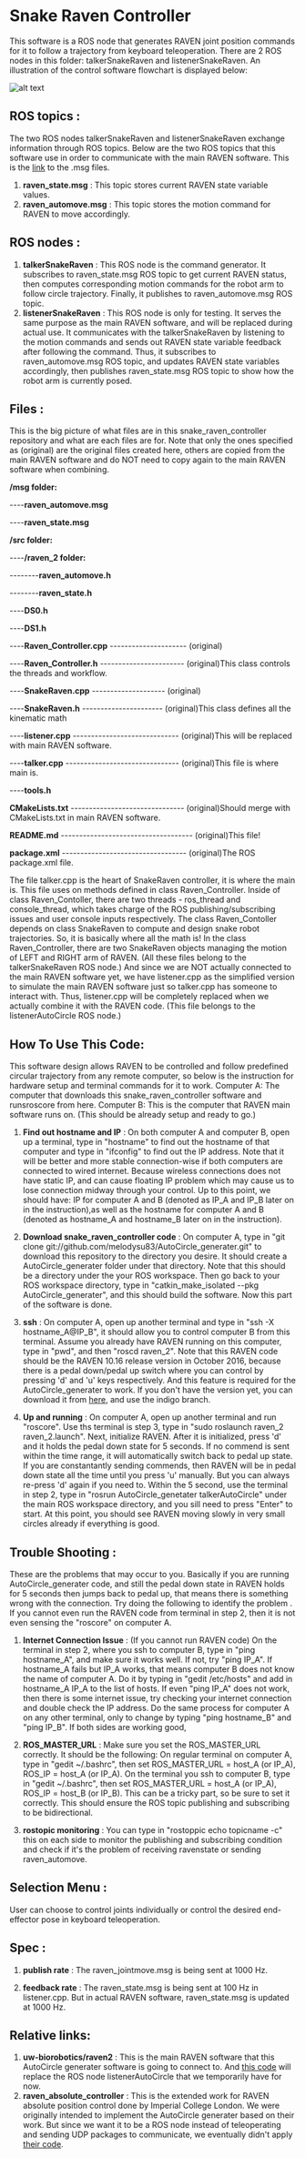 # Snake Raven Controller

This software is a ROS node that generates RAVEN joint position commands for it to follow a trajectory from keyboard teleoperation. There are 2 ROS nodes in this folder: talkerSnakeRaven and listenerSnakeRaven. An illustration of the control software flowchart is displayed below:

![alt text](https://github.com/Andrew-Raz-ACRV/snake_raven_controller/blob/master/ControlDiagram.PNG)

## ROS topics :
The two ROS nodes talkerSnakeRaven and listenerSnakeRaven exchange information through ROS topics. Below are the two ROS topics that this software use in order to communicate with the main RAVEN software. This is the [link](https://github.com/melodysu83/AutoCircle_generater/tree/master/msg) to the .msg files.

1. **raven_state.msg** : This topic stores current RAVEN state variable values. 
2. **raven_automove.msg** : This topic stores the motion command for RAVEN to move accordingly.


## ROS nodes :
1. **talkerSnakeRaven** : This ROS node is the command generator. It subscribes to raven_state.msg ROS topic to get current RAVEN status, then computes corresponding motion commands for the robot arm to follow circle trajectory. Finally, it publishes to raven_automove.msg ROS topic.
2. **listenerSnakeRaven** : This ROS node is only for testing. It serves the same purpose as the main RAVEN software, and will be replaced during actual use. It communicates with the talkerSnakeRaven by listening to the motion commands and sends out RAVEN state variable feedback after following the command. Thus, it subscribes to raven_automove.msg ROS topic, and updates RAVEN state variables accordingly, then publishes raven_state.msg ROS topic to show how the robot arm is currently posed.


## Files : 
This is the big picture of what files are in this snake_raven_controller repository and what are each files are for. Note that only the ones specified as (original) are the original files created here, others are copied from the main RAVEN software and do NOT need to copy again to the main RAVEN software when combining. 

**/msg folder:**

----**raven_automove.msg**

----**raven_state.msg**
    
**/src folder:**

----**/raven_2 folder:**

--------**raven_automove.h**

--------**raven_state.h**

----**DS0.h**

----**DS1.h**

----**Raven_Controller.cpp** --------------------- (original)

----**Raven_Controller.h** ----------------------- (original)This class controls the threads and workflow.

----**SnakeRaven.cpp** -------------------- (original)

----**SnakeRaven.h** ---------------------- (original)This class defines all the kinematic math

----**listener.cpp** ----------------------------- (original)This will be replaced with main RAVEN software.

----**talker.cpp** ------------------------------- (original)This file is where main is.

----**tools.h**

**CMakeLists.txt** ------------------------------- (original)Should merge with CMakeLists.txt in main RAVEN software.

**README.md** ------------------------------------ (original)This file!

**package.xml** ---------------------------------- (original)The ROS package.xml file.

The file talker.cpp is the heart of SnakeRaven controller, it is where the main is. This file uses on methods defined in class Raven_Controller. Inside of class Raven_Contoller, there are two threads - ros_thread and console_thread, which takes charge of the ROS publishing/subscribing issues and user console inputs respectively. The class Raven_Contoller depends on class SnakeRaven to compute and design snake robot trajectories. So, it is basically where all the math is! In the class Raven_Controller, there are two SnakeRaven objects managing the motion of LEFT and RIGHT arm of RAVEN. (All these files belong to the talkerSnakeRaven ROS node.)
And since we are NOT actually connected to the main RAVEN software yet, we have listener.cpp as the simplified version to simulate the main RAVEN software just so talker.cpp has someone to interact with. Thus, listener.cpp will be completely replaced when we actually combine it with the RAVEN code. (This file belongs to the listenerAutoCircle ROS node.)


## How To Use This Code: 
This software design allows RAVEN to be controlled and follow predefined circular trajectory from any remote computer, so below is the instruction for hardware setup and terminal commands for it to work.
Computer A: The computer that downloads this snake_raven_controller software and runsroscore from here.
Computer B: This is the computer that RAVEN main software runs on. (This should be already setup and ready to go.)

1. **Find out hostname and IP** : On both computer A and computer B, open up a terminal, type in "hostname" to find out the hostname of that computer and type in "ifconfig" to find out the IP address. Note that it will be better and more stable connection-wise if both computers are connected to wired internet. Because wireless connections does not have static IP, and can cause floating IP problem which may cause us to lose connection midway through your control.
Up to this point, we should have: IP for computer A and B (denoted as IP_A and IP_B later on in the instruction),as well as the hostname for computer A and B  (denoted as hostname_A and hostname_B later on in the instruction).

2. **Download snake_raven_controller code** : On computer A, type in "git clone git://github.com/melodysu83/AutoCircle_generater.git" to download this repository to the directory you desire. It should create a AutoCircle_generater folder under that directory. Note that this should be a directory under the your ROS workspace. Then go back to your ROS workspace directory, type in "catkin_make_isolated --pkg AutoCircle_generater", and this should build the software. Now this part of the software is done.

3. **ssh** : On computer A, open up another terminal and type in "ssh -X hostname_A@IP_B", it should allow you to control computer B from this terminal. Assume you already have RAVEN running on this computer, type in "pwd", and then "roscd raven_2". Note that this RAVEN code should be the RAVEN 10.16 release version in October 2016, because there is a pedal down/pedal up switch where you can control by pressing 'd' and 'u' keys respectively. And this feature is required for the AutoCircle_generater to work. If you don't have the version yet, you can download it from [here](https://github.com/melodysu83/raven_2), and use the indigo branch.

4. **Up and running** : On computer A, open up another terminal and run "roscore". Use ths terminal is step 3, type in "sudo roslaunch raven_2 raven_2.launch". Next, initialize RAVEN. After it is initialized, press 'd' and it holds the pedal down state for 5 seconds. If no commend is sent within the time range, it will automatically switch back to pedal up state. If you are constantantly sending commends, then RAVEN will be in pedal down state all the time until you press 'u' manually. But you can always re-press 'd' again if you need to. Within the 5 second, use the terminal in step 2, type in "rosrun AutoCircle_genetater talkerAutoCircle" under the main ROS workspace directory, and you sill need to press "Enter" to start. At this point, you should see RAVEN moving slowly in very small circles already if everything is good. 


## Trouble Shooting : 
These are the problems that may occur to you. Basically if you are running AutoCircle_generater code, and still the pedal down state in RAVEN holds for 5 seconds then jumps back to pedal up, that means there is something wrong with the connection. Try doing the following to identify the problem . If you cannot even run the RAVEN code from terminal in step 2, then it is not even sensing the "roscore" on computer A.

1. **Internet Connection Issue** : (If you cannot run RAVEN code) On the terminal in step 2, where you ssh to computer B, type in "ping hostname_A", and make sure it works well. If not, try "ping IP_A". If hostname_A fails but IP_A works, that means computer B does not know the name of computer A. Do it by typing in "gedit /etc/hosts" and add in hostname_A IP_A to the list of hosts. If even "ping IP_A" does not work, then there is some internet issue, try checking your internet connection and double check the IP address. Do the same process for computer A on any other terminal, only to change by typing "ping hostname_B" and "ping IP_B". If both sides are working good, 

2. **ROS_MASTER_URL** : Make sure you set the ROS_MASTER_URL correctly. It should be the following: On regular terminal on computer A, type in "gedit ~/.bashrc", then set ROS_MASTER_URL = host_A (or IP_A), ROS_IP = host_A (or IP_A). On the terminal you ssh to computer B, type in "gedit ~/.bashrc", then set ROS_MASTER_URL = host_A (or IP_A), ROS_IP = host_B (or IP_B). This can be a tricky part, so be sure to set it correctly. This should ensure the ROS topic publishing and subscribing to be bidirectional.

3. **rostopic monitoring** : You can type in "rostoppic echo topicname -c" this on each side to monitor the publishing and subscribing condition and check if it's the problem of receiving ravenstate or sending raven_automove.


## Selection Menu : 
User can choose to control joints individually or control the desired end-effector pose in keyboard teleoperation.


## Spec : 

1. **publish rate** : The raven_jointmove.msg is being sent at 1000 Hz.

2. **feedback rate** : The raven_state.msg is being sent at 100 Hz in listener.cpp. But in actual RAVEN software, raven_state.msg is updated at 1000 Hz.


## Relative links:
1. **uw-biorobotics/raven2** : This is the main RAVEN software that this AutoCircle generater software is going to connect to. And [this code](https://github.com/uw-biorobotics/raven2) will replace the ROS node listenerAutoCircle that we temporarily have for now.
2. **raven_absolute_controller** : This is the extended work for RAVEN absolute position control done by Imperial College London. We were originally intended to implement the AutoCircle generater based on their work. But since we want it to be a ROS node instead of teleoperating and sending UDP packages to communicate, we eventually didn't apply [their code](https://github.com/Takskal/raven_absolute_controller). 


